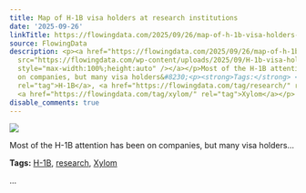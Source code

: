 ```yaml
---
title: Map of H-1B visa holders at research institutions
date: '2025-09-26'
linkTitle: https://flowingdata.com/2025/09/26/map-of-h-1b-visa-holders-at-research-institutions/
source: FlowingData
description: <p><a href="https://flowingdata.com/2025/09/26/map-of-h-1b-visa-holders-at-research-institutions/"><img
  src="https://flowingdata.com/wp-content/uploads/2025/09/H-1b-visa-holders-750x655.png"
  style="max-width:100%;height:auto" /></a></p>Most of the H-1B attention has been
  on companies, but many visa holders&#8230;<p><strong>Tags:</strong> <a href="https://flowingdata.com/tag/h-1b/"
  rel="tag">H-1B</a>, <a href="https://flowingdata.com/tag/research/" rel="tag">research</a>,
  <a href="https://flowingdata.com/tag/xylom/" rel="tag">Xylom</a></p> ...
disable_comments: true
---
```

<p><a href="https://flowingdata.com/2025/09/26/map-of-h-1b-visa-holders-at-research-institutions/"><img src="https://flowingdata.com/wp-content/uploads/2025/09/H-1b-visa-holders-750x655.png" style="max-width:100%;height:auto" /></a></p>Most of the H-1B attention has been on companies, but many visa holders&#8230;<p><strong>Tags:</strong> <a href="https://flowingdata.com/tag/h-1b/" rel="tag">H-1B</a>, <a href="https://flowingdata.com/tag/research/" rel="tag">research</a>, <a href="https://flowingdata.com/tag/xylom/" rel="tag">Xylom</a></p> ...